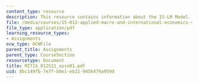 ```yaml
---
content_type: resource
description: This resource contains information about the IS-LM Model.
file: /media/courses/15-012-applied-macro-and-international-economics-spring-2011/8bc149fb7e7fb8e1eb219456479a959d_MIT15_012S11_assn01.pdf
file_type: application/pdf
learning_resource_types:
- Assignments
ocw_type: OCWFile
parent_title: Assignments
parent_type: CourseSection
resourcetype: Document
title: MIT15_012S11_assn01.pdf
uid: 8bc149fb-7e7f-b8e1-eb21-9456479a959d
---
```

